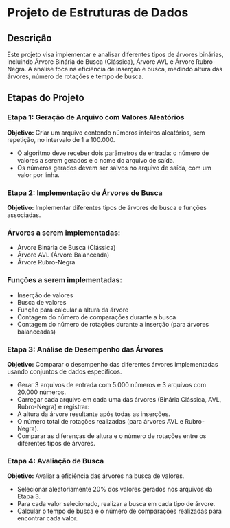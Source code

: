 # Projeto de Estruturas de Dados

## Descrição

Este projeto visa implementar e analisar diferentes tipos de árvores binárias, incluindo Árvore Binária de Busca (Clássica), Árvore AVL e Árvore Rubro-Negra. A análise foca na eficiência de inserção e busca, medindo altura das árvores, número de rotações e tempo de busca.

## Etapas do Projeto

### Etapa 1: Geração de Arquivo com Valores Aleatórios

**Objetivo:** Criar um arquivo contendo números inteiros aleatórios, sem repetição, no intervalo de 1 a 100.000.
- O algoritmo deve receber dois parâmetros de entrada: o número de valores a serem gerados e o nome do arquivo de saída.
- Os números gerados devem ser salvos no arquivo de saída, com um valor por linha.

### Etapa 2: Implementação de Árvores de Busca

**Objetivo:**  Implementar diferentes tipos de árvores de busca e funções associadas.
### Árvores a serem implementadas:
- Árvore Binária de Busca (Clássica)
- Árvore AVL (Árvore Balanceada)
- Árvore Rubro-Negra

### Funções a serem implementadas:
- Inserção de valores
- Busca de valores
- Função para calcular a altura da árvore
- Contagem do número de comparações durante a busca
- Contagem do número de rotações durante a inserção (para árvores balanceadas)

### Etapa 3: Análise de Desempenho das Árvores

**Objetivo:** Comparar o desempenho das diferentes árvores implementadas usando conjuntos de dados específicos.
- Gerar 3 arquivos de entrada com 5.000 números e 3 arquivos com 20.000 números.
- Carregar cada arquivo em cada uma das árvores (Binária Clássica, AVL, Rubro-Negra) e registrar:
- A altura da árvore resultante após todas as inserções.
- O número total de rotações realizadas (para árvores AVL e Rubro-Negra).
- Comparar as diferenças de altura e o número de rotações entre os diferentes tipos de árvores.

### Etapa 4: Avaliação de Busca

**Objetivo:** Avaliar a eficiência das árvores na busca de valores.
- Selecionar aleatoriamente 20% dos valores gerados nos arquivos da Etapa 3.
- Para cada valor selecionado, realizar a busca em cada tipo de árvore.
- Calcular o tempo de busca e o número de comparações realizadas para encontrar cada valor.
